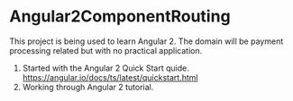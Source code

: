 Angular2ComponentRouting
=========

This project is being used to learn Angular 2. The domain will be payment processing related but with no practical application.


1. Started with the Angular 2 Quick Start quide. https://angular.io/docs/ts/latest/quickstart.html
2. Working through Angular 2 tutorial.
